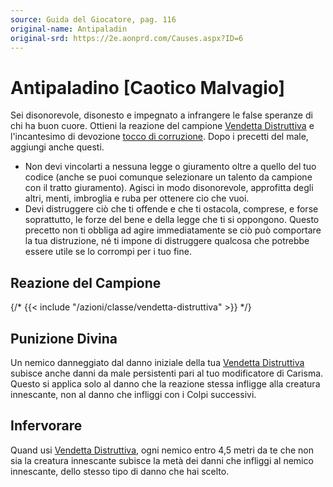 ```yaml
---
source: Guida del Giocatore, pag. 116
original-name: Antipaladin
original-srd: https://2e.aonprd.com/Causes.aspx?ID=6
---
```


# Antipaladino \[Caotico Malvagio\]

Sei disonorevole, disonesto e impegnato a infrangere le false speranze di chi ha
buon cuore. Ottieni la reazione del campione
[Vendetta Distruttiva](/azioni/classe/vendetta-distruttiva) e l'incantesimo di
devozione [tocco di corruzione](/incantesimi/tocco-di-corruzione). Dopo i
precetti del male, aggiungi anche questi.

- Non devi vincolarti a nessuna legge o giuramento oltre a quello del tuo codice
  (anche se puoi comunque selezionare un talento da campione con il tratto
  giuramento). Agisci in modo disonorevole, approfitta degli altri, menti,
  imbroglia e ruba per ottenere cio che vuoi.
- Devi distruggere ciò che ti offende e che ti ostacola, comprese, e forse
  soprattutto, le forze del bene e della legge che ti si oppongono. Questo
  precetto non ti obbliga ad agire immediatamente se ciò può comportare la tua
  distruzione, né ti impone di distruggere qualcosa che potrebbe essere utile se
  lo corrompi per i tuo fine.

## Reazione del Campione

{/* {{< include "/azioni/classe/vendetta-distruttiva" >}} */}

## Punizione Divina

Un nemico danneggiato dal danno iniziale della tua
[Vendetta Distruttiva](/azioni/classe/vendetta-distruttiva) subisce anche danni
da male persistenti pari al tuo modificatore di Carisma. Questo si applica solo
al danno che la reazione stessa infligge alla creatura innescante, non al danno
che infliggi con i Colpi successivi.

## Infervorare

Quand usi [Vendetta Distruttiva](/azioni/classe/vendetta-distruttiva), ogni
nemico entro 4,5 metri da te che non sia la creatura innescante subisce la metà
dei danni che infliggi al nemico innescante, dello stesso tipo di danno che hai
scelto.
